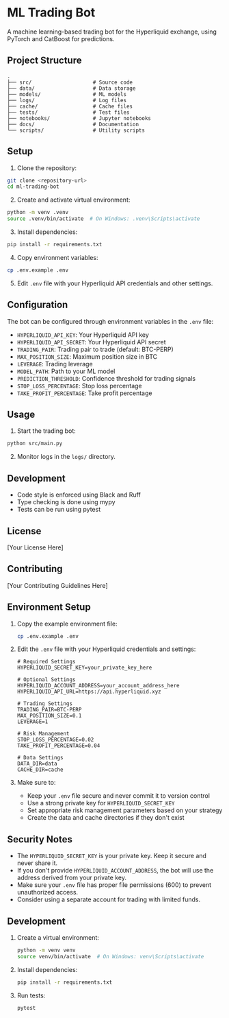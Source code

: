 # ML Trading Bot

A machine learning-based trading bot for the Hyperliquid exchange, using PyTorch and CatBoost for predictions.

## Project Structure

```
.
├── src/                    # Source code
├── data/                   # Data storage
├── models/                 # ML models
├── logs/                   # Log files
├── cache/                  # Cache files
├── tests/                  # Test files
├── notebooks/              # Jupyter notebooks
├── docs/                   # Documentation
└── scripts/                # Utility scripts
```

## Setup

1. Clone the repository:
```bash
git clone <repository-url>
cd ml-trading-bot
```

2. Create and activate virtual environment:
```bash
python -m venv .venv
source .venv/bin/activate  # On Windows: .venv\Scripts\activate
```

3. Install dependencies:
```bash
pip install -r requirements.txt
```

4. Copy environment variables:
```bash
cp .env.example .env
```

5. Edit `.env` file with your Hyperliquid API credentials and other settings.

## Configuration

The bot can be configured through environment variables in the `.env` file:

- `HYPERLIQUID_API_KEY`: Your Hyperliquid API key
- `HYPERLIQUID_API_SECRET`: Your Hyperliquid API secret
- `TRADING_PAIR`: Trading pair to trade (default: BTC-PERP)
- `MAX_POSITION_SIZE`: Maximum position size in BTC
- `LEVERAGE`: Trading leverage
- `MODEL_PATH`: Path to your ML model
- `PREDICTION_THRESHOLD`: Confidence threshold for trading signals
- `STOP_LOSS_PERCENTAGE`: Stop loss percentage
- `TAKE_PROFIT_PERCENTAGE`: Take profit percentage

## Usage

1. Start the trading bot:
```bash
python src/main.py
```

2. Monitor logs in the `logs/` directory.

## Development

- Code style is enforced using Black and Ruff
- Type checking is done using mypy
- Tests can be run using pytest

## License

[Your License Here]

## Contributing

[Your Contributing Guidelines Here]

## Environment Setup

1. Copy the example environment file:
   ```bash
   cp .env.example .env
   ```

2. Edit the `.env` file with your Hyperliquid credentials and settings:

   ```env
   # Required Settings
   HYPERLIQUID_SECRET_KEY=your_private_key_here
   
   # Optional Settings
   HYPERLIQUID_ACCOUNT_ADDRESS=your_account_address_here
   HYPERLIQUID_API_URL=https://api.hyperliquid.xyz
   
   # Trading Settings
   TRADING_PAIR=BTC-PERP
   MAX_POSITION_SIZE=0.1
   LEVERAGE=1
   
   # Risk Management
   STOP_LOSS_PERCENTAGE=0.02
   TAKE_PROFIT_PERCENTAGE=0.04
   
   # Data Settings
   DATA_DIR=data
   CACHE_DIR=cache
   ```

3. Make sure to:
   - Keep your `.env` file secure and never commit it to version control
   - Use a strong private key for `HYPERLIQUID_SECRET_KEY`
   - Set appropriate risk management parameters based on your strategy
   - Create the data and cache directories if they don't exist

## Security Notes

- The `HYPERLIQUID_SECRET_KEY` is your private key. Keep it secure and never share it.
- If you don't provide `HYPERLIQUID_ACCOUNT_ADDRESS`, the bot will use the address derived from your private key.
- Make sure your `.env` file has proper file permissions (600) to prevent unauthorized access.
- Consider using a separate account for trading with limited funds.

## Development

1. Create a virtual environment:
   ```bash
   python -m venv venv
   source venv/bin/activate  # On Windows: venv\Scripts\activate
   ```

2. Install dependencies:
   ```bash
   pip install -r requirements.txt
   ```

3. Run tests:
   ```bash
   pytest
   ```